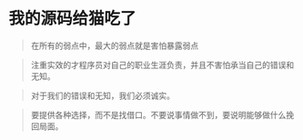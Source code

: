 # 我的源码给猫吃了
> 在所有的弱点中，最大的弱点就是害怕暴露弱点

> 注重实效的才程序员对自己的职业生涯负责，并且不害怕承当自己的错误和无知。

> 对于我们的错误和无知，我们必须诚实。

> 要提供各种选择，而不是找借口。不要说事情做不到，要说明能够做什么挽回局面。